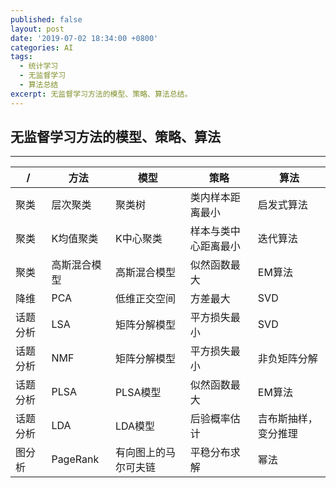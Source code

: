 ```yaml
---
published: false
layout: post
date: '2019-07-02 18:34:00 +0800'
categories: AI
tags:
  - 统计学习
  - 无监督学习
  - 算法总结
excerpt: 无监督学习方法的模型、策略、算法总结。
---
```

## 无监督学习方法的模型、策略、算法

---

 / | 方法 | 模型 | 策略 | 算法 
 -| - | - | - | -
 聚类 | 层次聚类 | 聚类树 | 类内样本距离最小 | 启发式算法
 聚类 | K均值聚类 | K中心聚类 | 样本与类中心距离最小 | 迭代算法
 聚类 | 高斯混合模型 | 高斯混合模型 | 似然函数最大 | EM算法
 降维 | PCA | 低维正交空间 | 方差最大 | SVD
 话题分析 | LSA | 矩阵分解模型 | 平方损失最小 | SVD
 话题分析 | NMF | 矩阵分解模型 | 平方损失最小 | 非负矩阵分解
 话题分析 | PLSA | PLSA模型 | 似然函数最大 | EM算法
 话题分析 | LDA | LDA模型 | 后验概率估计 | 吉布斯抽样，变分推理
 图分析 | PageRank | 有向图上的马尔可夫链 | 平稳分布求解 | 幂法
 